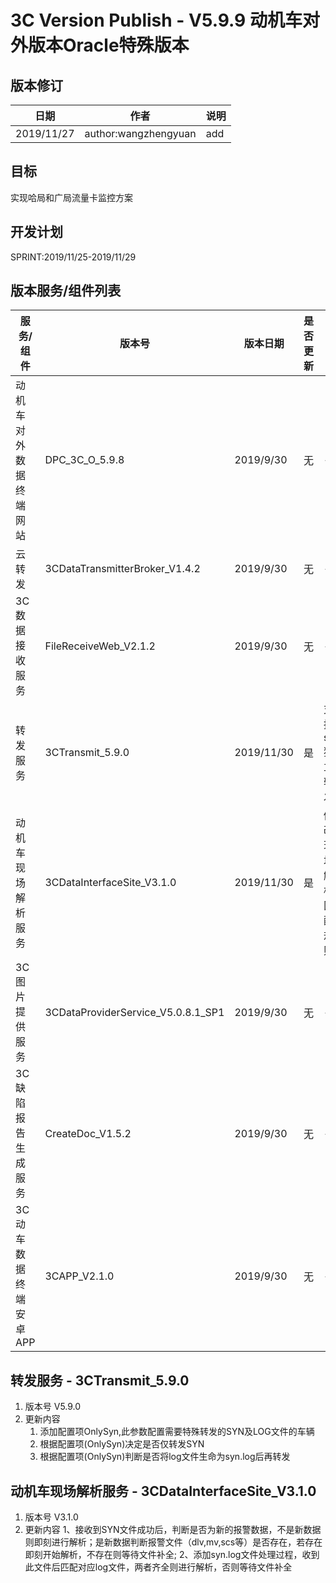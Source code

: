 3C Version Publish - V5.9.9 动机车对外版本Oracle特殊版本
=================
  
版本修订
-----------------------------------

日期 | 作者 |  说明
-|-|-
2019/11/27| author:wangzhengyuan| add

目标
-----------------------------------

实现哈局和广局流量卡监控方案

开发计划
-----------------------------------

SPRINT:2019/11/25-2019/11/29

版本服务/组件列表
-----------------------------------

服务/组件 | 版本号 | 版本日期 | 是否更新 |升级内容
-|-|-|-|-
 动机车对外数据终端网站| DPC_3C_O_5.9.8 |2019/9/30| 无 |-
 云转发| 3CDataTransmitterBroker_V1.4.2 |2019/9/30| 无 |-
 3C数据接收服务| FileReceiveWeb_V2.1.2|2019/9/30| 无 |-
 转发服务| 3CTransmit_5.9.0 |2019/11/30| 是 |支持syn独立转发
 动机车现场解析服务| 3CDataInterfaceSite_V3.1.0 |2019/11/30| 是 | 修改现场解析匹配规则
 3C图片提供服务| 3CDataProviderService_V5.0.8.1_SP1 |2019/9/30| 无 |-
 3C缺陷报告生成服务| CreateDoc_V1.5.2 |2019/9/30| 无 |-
 3C动车数据终端安卓APP| 3CAPP_V2.1.0 |2019/9/30| 无 |-

转发服务 - 3CTransmit_5.9.0
-----------------------------------

1. 版本号
V5.9.0
2. 更新内容
    1. 添加配置项OnlySyn,此参数配置需要特殊转发的SYN及LOG文件的车辆
    2. 根据配置项(OnlySyn)决定是否仅转发SYN
    3. 根据配置项(OnlySyn)判断是否将log文件生命为syn.log后再转发
    

动机车现场解析服务 - 3CDataInterfaceSite_V3.1.0
-----------------------------------

1. 版本号
V3.1.0
2. 更新内容
    1、接收到SYN文件成功后，判断是否为新的报警数据，不是新数据则即刻进行解析；是新数据判断报警文件（dlv,mv,scs等）是否存在，若存在即刻开始解析，不存在则等待文件补全;
    2、添加syn.log文件处理过程，收到此文件后匹配对应log文件，两者齐全则进行解析，否则等待文件补全
